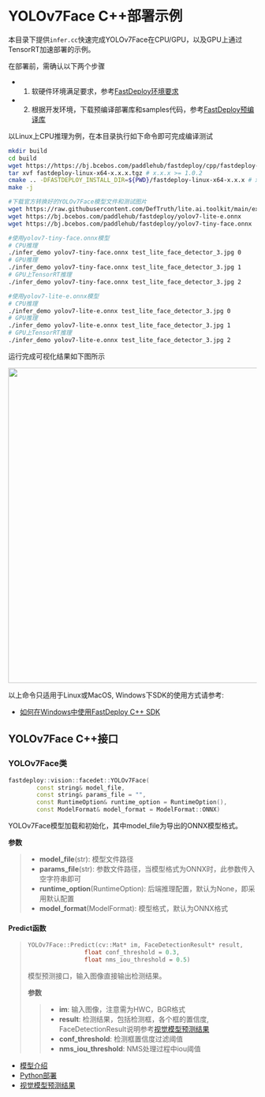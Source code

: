 # YOLOv7Face C++部署示例

本目录下提供`infer.cc`快速完成YOLOv7Face在CPU/GPU，以及GPU上通过TensorRT加速部署的示例。

在部署前，需确认以下两个步骤

- 1. 软硬件环境满足要求，参考[FastDeploy环境要求](../../../../../docs/cn/build_and_install/download_prebuilt_libraries.md)  
- 2. 根据开发环境，下载预编译部署库和samples代码，参考[FastDeploy预编译库](../../../../../docs/cn/build_and_install/download_prebuilt_libraries.md)

以Linux上CPU推理为例，在本目录执行如下命令即可完成编译测试

```bash
mkdir build
cd build
wget https://https://bj.bcebos.com/paddlehub/fastdeploy/cpp/fastdeploy-linux-x64-gpu-x.x.x.tgz # x.x.x >= 1.0.2
tar xvf fastdeploy-linux-x64-x.x.x.tgz # x.x.x >= 1.0.2
cmake .. -DFASTDEPLOY_INSTALL_DIR=${PWD}/fastdeploy-linux-x64-x.x.x # x.x.x >= 1.0.2
make -j

#下载官方转换好的YOLOv7Face模型文件和测试图片
wget https://raw.githubusercontent.com/DefTruth/lite.ai.toolkit/main/examples/lite/resources/test_lite_face_detector_3.jpg
wget https://bj.bcebos.com/paddlehub/fastdeploy/yolov7-lite-e.onnx
wget https://bj.bcebos.com/paddlehub/fastdeploy/yolov7-tiny-face.onnx

#使用yolov7-tiny-face.onnx模型
# CPU推理
./infer_demo yolov7-tiny-face.onnx test_lite_face_detector_3.jpg 0
# GPU推理
./infer_demo yolov7-tiny-face.onnx test_lite_face_detector_3.jpg 1
# GPU上TensorRT推理
./infer_demo yolov7-tiny-face.onnx test_lite_face_detector_3.jpg 2

#使用yolov7-lite-e.onnx模型
# CPU推理
./infer_demo yolov7-lite-e.onnx test_lite_face_detector_3.jpg 0
# GPU推理
./infer_demo yolov7-lite-e.onnx test_lite_face_detector_3.jpg 1
# GPU上TensorRT推理
./infer_demo yolov7-lite-e.onnx test_lite_face_detector_3.jpg 2
```

运行完成可视化结果如下图所示

<img width="640" src="https://user-images.githubusercontent.com/49013063/206170111-843febb6-67d6-4c46-a121-d87d003bba21.jpg">

以上命令只适用于Linux或MacOS, Windows下SDK的使用方式请参考:  
- [如何在Windows中使用FastDeploy C++ SDK](../../../../../docs/cn/faq/use_sdk_on_windows.md)

## YOLOv7Face C++接口

### YOLOv7Face类

```c++
fastdeploy::vision::facedet::YOLOv7Face(
        const string& model_file,
        const string& params_file = "",
        const RuntimeOption& runtime_option = RuntimeOption(),
        const ModelFormat& model_format = ModelFormat::ONNX)
```

YOLOv7Face模型加载和初始化，其中model_file为导出的ONNX模型格式。

**参数**

> * **model_file**(str): 模型文件路径
> * **params_file**(str): 参数文件路径，当模型格式为ONNX时，此参数传入空字符串即可
> * **runtime_option**(RuntimeOption): 后端推理配置，默认为None，即采用默认配置
> * **model_format**(ModelFormat): 模型格式，默认为ONNX格式

#### Predict函数

> ```c++
> YOLOv7Face::Predict(cv::Mat* im, FaceDetectionResult* result,
>                 float conf_threshold = 0.3,
>                 float nms_iou_threshold = 0.5)
> ```
>
> 模型预测接口，输入图像直接输出检测结果。
>
> **参数**
>
> > * **im**: 输入图像，注意需为HWC，BGR格式
> > * **result**: 检测结果，包括检测框，各个框的置信度, FaceDetectionResult说明参考[视觉模型预测结果](../../../../../docs/api/vision_results/)
> > * **conf_threshold**: 检测框置信度过滤阈值
> > * **nms_iou_threshold**: NMS处理过程中iou阈值

- [模型介绍](../../)
- [Python部署](../python)
- [视觉模型预测结果](../../../../../docs/api/vision_results/)
